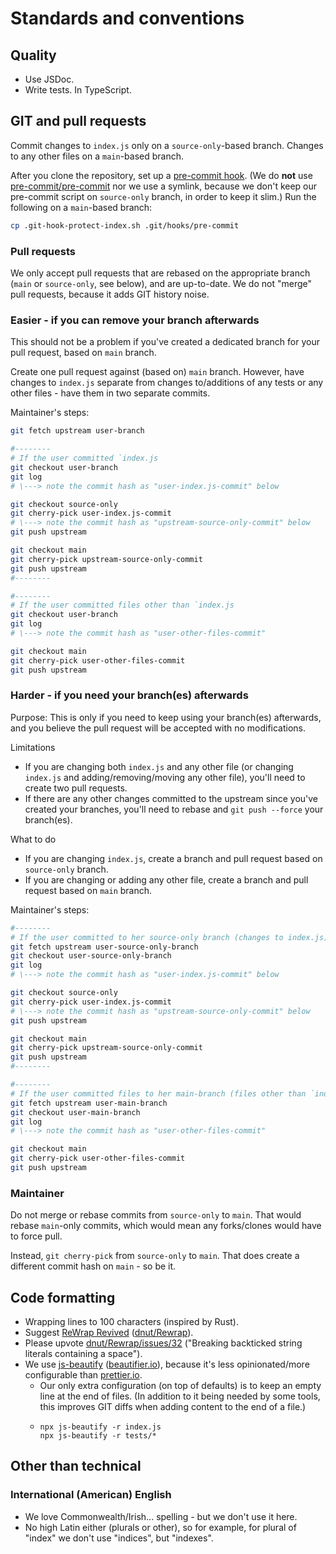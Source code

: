 # Standards and conventions

## Quality

- Use JSDoc.
- Write tests. In TypeScript.

## GIT and pull requests

Commit changes to `index.js` only on a `source-only`-based branch. Changes to any other files on a
`main`-based branch.

After you clone the repository, set up a [pre-commit
hook](https://github.com/TransTitle/TransTitle/blob/main/.git-hook-protect-index.sh). (We do **not**
use [pre-commit/pre-commit](https://github.com/pre-commit/pre-commit) nor we use a symlink, because
we don't keep our pre-commit script on `source-only` branch, in order to keep it slim.) Run the
following on a `main`-based branch:
```bash
cp .git-hook-protect-index.sh .git/hooks/pre-commit
```

### Pull requests

We only accept pull requests that are rebased on the appropriate branch (`main` or `source-only`,
see below), and are up-to-date. We do not "merge" pull requests, because it adds GIT history noise.

### Easier - if you can remove your branch afterwards

This should not be a problem if you've created a dedicated branch for your pull request, based on
`main` branch.

Create one pull request against (based on) `main` branch. However, have changes to `index.js`
separate from changes to/additions of any tests or any other files - have them in two separate
commits.

Maintainer's steps:

```bash
git fetch upstream user-branch

#--------
# If the user committed `index.js
git checkout user-branch
git log
# \---> note the commit hash as "user-index.js-commit" below

git checkout source-only
git cherry-pick user-index.js-commit
# \---> note the commit hash as "upstream-source-only-commit" below
git push upstream

git checkout main
git cherry-pick upstream-source-only-commit
git push upstream
#--------

#--------
# If the user committed files other than `index.js
git checkout user-branch
git log
# \---> note the commit hash as "user-other-files-commit"

git checkout main
git cherry-pick user-other-files-commit
git push upstream
```

### Harder - if you need your branch(es) afterwards

Purpose: This is only if you need to keep using your branch(es) afterwards, and you believe the pull
request will be accepted with no modifications.

Limitations
- If you are changing both `index.js` and any other file (or changing `index.js` and
  adding/removing/moving any other file), you'll need to create two pull requests.
- If there are any other changes committed to the upstream since you've created your branches,
  you'll need to rebase and `git push --force` your branch(es).

What to do
- If you are changing `index.js`, create a branch and pull request based on `source-only` branch.
- If you are changing or adding any other file, create a branch and pull request based on `main`
  branch.

Maintainer's steps:

```bash
#--------
# If the user committed to her source-only branch (changes to index.js)
git fetch upstream user-source-only-branch
git checkout user-source-only-branch
git log
# \---> note the commit hash as "user-index.js-commit" below

git checkout source-only
git cherry-pick user-index.js-commit
# \---> note the commit hash as "upstream-source-only-commit" below
git push upstream

git checkout main
git cherry-pick upstream-source-only-commit
git push upstream
#--------

#--------
# If the user committed files to her main-branch (files other than `index.js)
git fetch upstream user-main-branch
git checkout user-main-branch
git log
# \---> note the commit hash as "user-other-files-commit"

git checkout main
git cherry-pick user-other-files-commit
git push upstream
```

### Maintainer

Do not merge or rebase commits from `source-only` to `main`. That would rebase `main`-only commits, which would mean any forks/clones would have to force pull.

Instead, `git cherry-pick` from `source-only` to `main`. That does create a different commit hash on
`main` - so be it.

## Code formatting

- Wrapping lines to 100 characters (inspired by Rust).
- Suggest [ReWrap Revived](https://marketplace.visualstudio.com/items?itemName=dnut.rewrap-revived)
  ([dnut/Rewrap](https://github.com/dnut/Rewrap/)).
- Please upvote [dnut/Rewrap/issues/32](https://github.com/dnut/Rewrap/issues/32) ("Breaking
  backticked string literals containing a space").
- We use [js-beautify](https://github.com/beautifier/js-beautify)
  ([beautifier.io](https://beautifier.io/)), because it's less opinionated/more configurable than
  [prettier.io](https://prettier.io/).
  - Our only extra configuration (on top of defaults) is to keep an empty line at the end of files.
    (In addition to it being needed by some tools, this improves GIT diffs when adding content to
    the end of a file.)
  - ```
    npx js-beautify -r index.js
    npx js-beautify -r tests/*
    ```

## Other than technical
### International (American) English

- We love Commonwealth/Irish... spelling - but we don't use it here.
- No high Latin either (plurals or other), so for example, for plural of "index" we don't use
  "indices", but "indexes".
